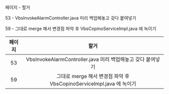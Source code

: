 
페이지 - 할거

53 - VbsInvokeAlarmController.java 미리 백업해놓고 갖다 붙여넣기

59 - 그대로 merge 해서 변경점 파악 후 VbsCopinoServiceImpl.java 에 녹이기



| 페이지 |                          할거                           |
| :-: | :---------------------------------------------------: |
| 53  |    VbsInvokeAlarmController.java 미리 백업해놓고 갖다 붙여넣기     |
| 59  | 그대로 merge 해서 변경점 파악 후 VbsCopinoServiceImpl.java 에 녹이기 |


